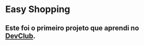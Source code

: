 <h1>Easy Shopping </h1>

<h2>Este foi o primeiro projeto que aprendi no <a href="http://www.devclub.com.br" target="_blank">DevClub</a>. </h2>
